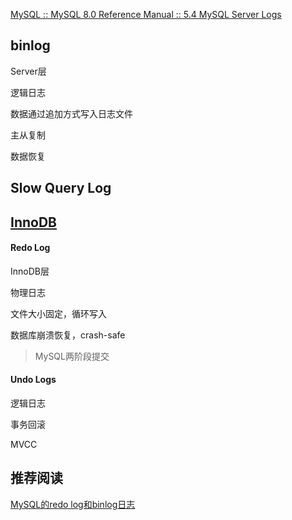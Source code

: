 [MySQL :: MySQL 8.0 Reference Manual :: 5.4 MySQL Server Logs](https://dev.mysql.com/doc/refman/8.0/en/server-logs.html)



## binlog

Server层

逻辑日志

数据通过追加方式写入日志文件

主从复制

数据恢复



## Slow Query Log



## [InnoDB](https://dev.mysql.com/doc/refman/8.0/en/innodb-architecture.html)

#### Redo Log

InnoDB层

物理日志

文件大小固定，循环写入

数据库崩溃恢复，crash-safe

> MySQL两阶段提交

#### Undo Logs

逻辑日志

事务回滚

MVCC



## 推荐阅读

[MySQL的redo log和binlog日志](https://mp.weixin.qq.com/s/bgUs2y8CNhQDnTqyiUalGw)